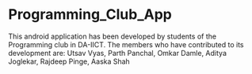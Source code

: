 # Programming_Club_App
This android application has been developed by students of the Programming club in DA-IICT. The members who have contributed to its development are: Utsav Vyas, Parth Panchal, Omkar Damle, Aditya Joglekar, Rajdeep Pinge, Aaska Shah
